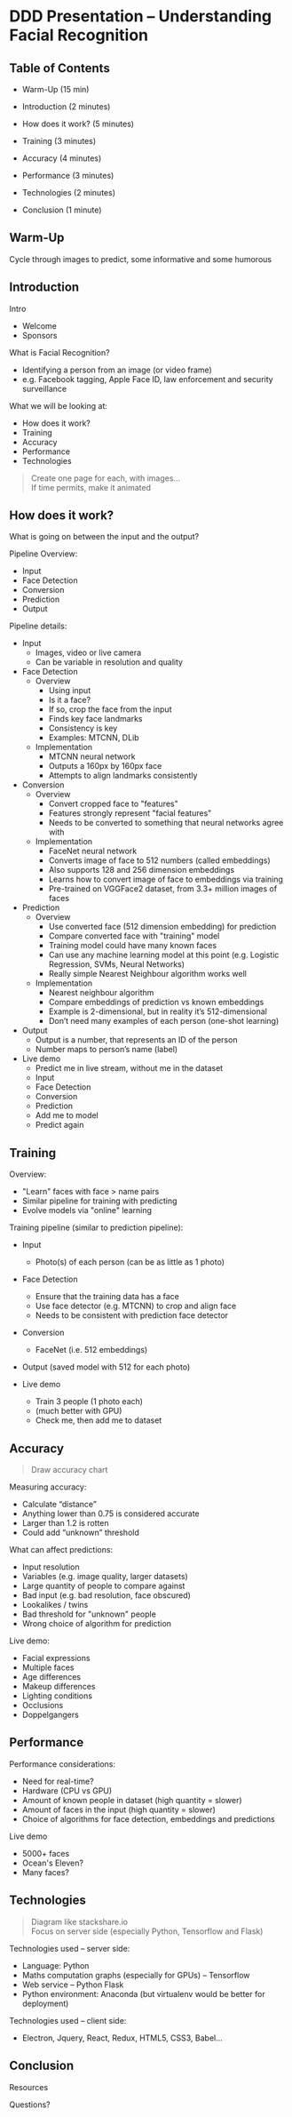 # DDD Presentation – Understanding Facial Recognition

## Table of Contents
* Warm-Up (15 min)

* Introduction (2 minutes)
* How does it work? (5 minutes)
* Training (3 minutes)
* Accuracy (4 minutes)
* Performance (3 minutes)
* Technologies (2 minutes)
* Conclusion (1 minute)


## Warm-Up
Cycle through images to predict, some informative and some humorous

## Introduction
Intro
* Welcome
* Sponsors

What is Facial Recognition?
* Identifying a person from an image (or video frame)
* e.g. Facebook tagging, Apple Face ID, law enforcement and security surveillance

What we will be looking at:
* How does it work?
* Training
* Accuracy
* Performance
* Technologies


> Create one page for each, with images...  
> If time permits, make it animated


## How does it work?
What is going on between the input and the output?


Pipeline Overview:
* Input
* Face Detection
* Conversion
* Prediction
* Output

Pipeline details:
* Input
    * Images, video or live camera
    * Can be variable in resolution and quality
* Face Detection
    * Overview
        * Using input
        * Is it a face?
        * If so, crop the face from the input
        * Finds key face landmarks
        * Consistency is key
        * Examples: MTCNN, DLib
    * Implementation
        * MTCNN neural network
        * Outputs a 160px by 160px face
        * Attempts to align landmarks consistently
* Conversion
    * Overview
        * Convert cropped face to "features"
        * Features strongly represent "facial features"
        * Needs to be converted to something that neural networks agree with
    * Implementation
        * FaceNet neural network
        * Converts image of face to 512 numbers (called embeddings)
        * Also supports 128 and 256 dimension embeddings
        * Learns how to convert image of face to embeddings via training
        * Pre-trained on VGGFace2 dataset, from 3.3+ million images of faces
* Prediction
    * Overview
        * Use converted face (512 dimension embedding) for prediction
        * Compare converted face with "training" model
        * Training model could have many known faces
        * Can use any machine learning model at this point (e.g. Logistic Regression, SVMs, Neural Networks)
        * Really simple Nearest Neighbour algorithm works well
    * Implementation
        * Nearest neighbour algorithm
        * Compare embeddings of prediction vs known embeddings
        * Example is 2-dimensional, but in reality it’s 512-dimensional
        * Don’t need many examples of each person (one-shot learning)
* Output
    * Output is a number, that represents an ID of the person
    * Number maps to person’s name (label)
* Live demo
    * Predict me in live stream, without me in the dataset
    * Input
    * Face Detection
    * Conversion
    * Prediction
    * Add me to model
    * Predict again

## Training
Overview:
* "Learn" faces with face > name pairs
* Similar pipeline for training with predicting
* Evolve models via "online" learning

Training pipeline (similar to prediction pipeline):
* Input
    * Photo(s) of each person (can be as little as 1 photo)
* Face Detection
    * Ensure that the training data has a face
    * Use face detector (e.g. MTCNN) to crop and align face
    * Needs to be consistent with prediction face detector
* Conversion
    * FaceNet (i.e. 512 embeddings)
* Output (saved model with 512 for each photo)

* Live demo
    * Train 3 people (1 photo each)
    * (much better with GPU)
    * Check me, then add me to dataset


## Accuracy
> Draw accuracy chart  


Measuring accuracy:
* Calculate “distance”
* Anything lower than 0.75 is considered accurate
* Larger than 1.2 is rotten
* Could add “unknown” threshold

What can affect predictions:
* Input resolution
* Variables (e.g. image quality, larger datasets)
* Large quantity of people to compare against
* Bad input (e.g. bad resolution, face obscured)
* Lookalikes / twins
* Bad threshold for "unknown" people
* Wrong choice of algorithm for prediction

Live demo:
* Facial expressions
* Multiple faces
* Age differences
* Makeup differences
* Lighting conditions
* Occlusions
* Doppelgangers

## Performance
Performance considerations:
* Need for real-time?
* Hardware (CPU vs GPU)
* Amount of known people in dataset (high quantity = slower)
* Amount of faces in the input (high quantity = slower)
* Choice of algorithms for face detection, embeddings and predictions

Live demo
* 5000+ faces
* Ocean's Eleven?
* Many faces?


## Technologies

> Diagram like stackshare.io  
> Focus on server side (especially Python, Tensorflow and Flask)

Technologies used – server side:
* Language: Python
* Maths computation graphs (especially for GPUs) – Tensorflow
* Web service – Python Flask
* Python environment: Anaconda (but virtualenv would be better for deployment)

Technologies used – client side:
* Electron, Jquery, React, Redux, HTML5, CSS3, Babel…




## Conclusion
Resources

Questions?


